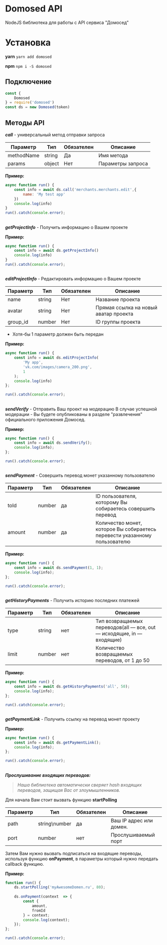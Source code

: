 
# Domosed API
NodeJS библиотека для работы с API сервиса "Домосед"
# Установка
**yarn**
 `yarn add domosed`
 
**npm**
 `npm i -S domosed`

## Подключение

``` js
const {
    Domosed
} = require('domosed')
const ds = new Domosed(token)
```

## Методы API
***call*** - универсальный метод отправки запроса

| Параметр | Тип | Обязателен | Описание |
|--|--|--|--|
| methodName | string | Да |Имя метода |
| params | object | Нет | Параметры запроса |

**Пример:**

``` js
async function run() {
    const info = await ds.call('merchants.merchants.edit',{
	    name: 'My test app'
    })
    console.log(info)
}
run().catch(console.error);
```
##
***getProjectInfo*** - Получить информацию о Вашем проекте

**Пример:**

``` js
async function run() {
    const info = await ds.getProjectInfo()
	console.log(info)
}
run().catch(console.error);
```

##
***editProjectInfo*** - Редактировать информацию о Вашем проекте

| Параметр | Тип | Обязателен | Описание |
|--|--|--|--|
| name | string | Нет | Название проекта |
| avatar| string | Нет | Прямая ссылка на новый аватар проекта |
| group_id| number | Нет | ID группы проекта |
* Хотя-бы 1 параметр должен быть передан

**Пример:**

``` js
async function run() {
    const info = await ds.editProjectInfo(
	    'My app', 
	    'vk.com/images/camera_200.png',
		1
	);
	console.log(info)
};

run().catch(console.error); 
```
##
***sendVerify*** - Отправить Ваш проект на модерацию
В случае успешной модерации - Вы будете опубликованы в разделе "развлечения" официального приложения Домосед.

**Пример:**
``` js
async function run() {
    const info = await ds.sendVerify();
	console.log(info);
};

run().catch(console.error); 
```
##
***sendPayment*** - Совершить перевод монет указанному пользователю

| Параметр | Тип | Обязателен | Описание |
|--|--|--|--|
| toId| number | да| ID пользователя, которому Вы собираетесь совершить перевод |
| amount | number | да|Количество монет, которое Вы собираетесь перевести указанному пользователю  |

**Пример:**
``` js
async function run() {
    const info = await ds.sendPayment(1, 1);
	console.log(info);
};

run().catch(console.error); 
```
##
***getHistoryPayments*** - Получить историю последних платежей

| Параметр | Тип | Обязателен | Описание |
|--|--|--|--|
| type | string | нет| Тип возвращаемых переводов(all — все, out — исходящие, in — входящие) |
| limit | number | нет |Количество возвращаемых переводов, от 1 до 50  |

**Пример:**
``` js
async function run() {
    const info = await ds.getHistoryPayments('all', 50);
	console.log(info);
};

run().catch(console.error); 
```
##
***getPaymentLink*** - Получить ссылку на перевод монет проекту

**Пример:**
``` js
async function run() {
    const info = await ds.getPaymentLink();
	console.log(info);
};

run().catch(console.error); 
```
##
***Прослушивание входящих переводов:***
> *Наша библиотека автоматически сверяет hash входящих переводов, защищая Вас от злоумышленников.*

Для начала Вам стоит вызвать функцию **startPolling**

| Параметр | Тип | Обязателен | Описание |
|--|--|--|--|
| path| string\number  | да | Ваш IP адрес или домен. |
| port | number | нет |Прослушиваемый порт |

Затем Вам нужно вызвать подписаться на входящие переводы, используя функцию **onPayment**, в параметры который нужно передать callback функцию.


**Пример:**
``` js
function run() {
	ds.startPolling('myAwesomeDomen.ru', 80);
	
	ds.onPayment(context  => {
		const {
			amount, 
			fromId
		} = context;
		console.log(context);
	});
};

run().catch(console.error); 
```